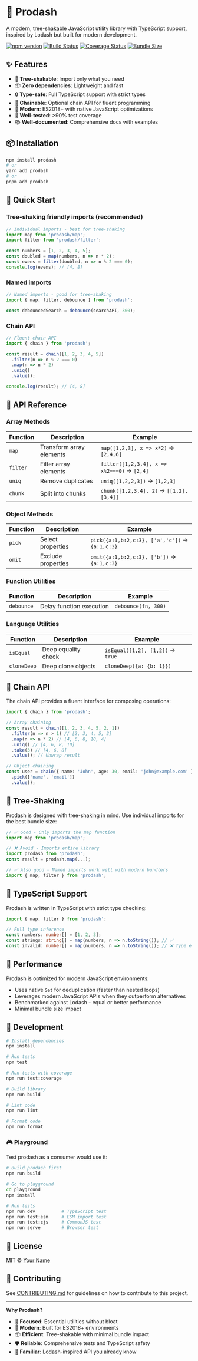 # 🚀 Prodash

A modern, tree-shakable JavaScript utility library with TypeScript support, inspired by Lodash but built for modern development.

[![npm version](https://badge.fury.io/js/prodash.svg)](https://badge.fury.io/js/prodash)
[![Build Status](https://github.com/yourusername/prodash/workflows/CI/badge.svg)](https://github.com/yourusername/prodash/actions)
[![Coverage Status](https://coveralls.io/repos/github/yourusername/prodash/badge.svg?branch=main)](https://coveralls.io/github/yourusername/prodash?branch=main)
[![Bundle Size](https://img.shields.io/bundlephobia/minzip/prodash)](https://bundlephobia.com/package/prodash)

## ✨ Features

- 🌳 **Tree-shakable**: Import only what you need
- 📦 **Zero dependencies**: Lightweight and fast
- 🔒 **Type-safe**: Full TypeScript support with strict types
- 🔗 **Chainable**: Optional chain API for fluent programming
- 🚀 **Modern**: ES2018+ with native JavaScript optimizations
- 🧪 **Well-tested**: >90% test coverage
- 📚 **Well-documented**: Comprehensive docs with examples

## 📦 Installation

```bash
npm install prodash
# or
yarn add prodash
# or
pnpm add prodash
```

## 🚀 Quick Start

### Tree-shaking friendly imports (recommended)

```typescript
// Individual imports - best for tree-shaking
import map from 'prodash/map';
import filter from 'prodash/filter';

const numbers = [1, 2, 3, 4, 5];
const doubled = map(numbers, n => n * 2);
const evens = filter(doubled, n => n % 2 === 0);
console.log(evens); // [4, 8]
```

### Named imports

```typescript
// Named imports - good for tree-shaking
import { map, filter, debounce } from 'prodash';

const debouncedSearch = debounce(searchAPI, 300);
```

### Chain API

```typescript
// Fluent chain API
import { chain } from 'prodash';

const result = chain([1, 2, 3, 4, 5])
  .filter(n => n % 2 === 0)
  .map(n => n * 2)
  .uniq()
  .value();

console.log(result); // [4, 8]
```

## 📖 API Reference

### Array Methods

| Function | Description              | Example                                     |
| -------- | ------------------------ | ------------------------------------------- |
| `map`    | Transform array elements | `map([1,2,3], x => x*2)` → `[2,4,6]`        |
| `filter` | Filter array elements    | `filter([1,2,3,4], x => x%2===0)` → `[2,4]` |
| `uniq`   | Remove duplicates        | `uniq([1,2,2,3])` → `[1,2,3]`               |
| `chunk`  | Split into chunks        | `chunk([1,2,3,4], 2)` → `[[1,2],[3,4]]`     |

### Object Methods

| Function | Description        | Example                                        |
| -------- | ------------------ | ---------------------------------------------- |
| `pick`   | Select properties  | `pick({a:1,b:2,c:3}, ['a','c'])` → `{a:1,c:3}` |
| `omit`   | Exclude properties | `omit({a:1,b:2,c:3}, ['b'])` → `{a:1,c:3}`     |

### Function Utilities

| Function   | Description              | Example             |
| ---------- | ------------------------ | ------------------- |
| `debounce` | Delay function execution | `debounce(fn, 300)` |

### Language Utilities

| Function    | Description         | Example                          |
| ----------- | ------------------- | -------------------------------- |
| `isEqual`   | Deep equality check | `isEqual([1,2], [1,2])` → `true` |
| `cloneDeep` | Deep clone objects  | `cloneDeep({a: {b: 1}})`         |

## 🔗 Chain API

The chain API provides a fluent interface for composing operations:

```typescript
import { chain } from 'prodash';

// Array chaining
const result = chain([1, 2, 3, 4, 5, 2, 1])
  .filter(n => n > 1) // [2, 3, 4, 5, 2]
  .map(n => n * 2) // [4, 6, 8, 10, 4]
  .uniq() // [4, 6, 8, 10]
  .take(3) // [4, 6, 8]
  .value(); // Unwrap result

// Object chaining
const user = chain({ name: 'John', age: 30, email: 'john@example.com' })
  .pick(['name', 'email'])
  .value();
```

## 🌳 Tree-Shaking

Prodash is designed with tree-shaking in mind. Use individual imports for the best bundle size:

```typescript
// ✅ Good - Only imports the map function
import map from 'prodash/map';

// ❌ Avoid - Imports entire library
import prodash from 'prodash';
const result = prodash.map(...);

// ✅ Also good - Named imports work well with modern bundlers
import { map, filter } from 'prodash';
```

## 🔧 TypeScript Support

Prodash is written in TypeScript with strict type checking:

```typescript
import { map, filter } from 'prodash';

// Full type inference
const numbers: number[] = [1, 2, 3];
const strings: string[] = map(numbers, n => n.toString()); // ✅
const invalid: number[] = map(numbers, n => n.toString()); // ❌ Type error
```

## 🚀 Performance

Prodash is optimized for modern JavaScript environments:

- Uses native `Set` for deduplication (faster than nested loops)
- Leverages modern JavaScript APIs when they outperform alternatives
- Benchmarked against Lodash - equal or better performance
- Minimal bundle size impact

## 🧪 Development

```bash
# Install dependencies
npm install

# Run tests
npm test

# Run tests with coverage
npm run test:coverage

# Build library
npm run build

# Lint code
npm run lint

# Format code
npm run format
```

### 🎮 Playground

Test prodash as a consumer would use it:

```bash
# Build prodash first
npm run build

# Go to playground
cd playground
npm install

# Run tests
npm run dev          # TypeScript test
npm run test:esm     # ESM import test
npm run test:cjs     # CommonJS test
npm run serve        # Browser test
```

## 📄 License

MIT © [Your Name](https://github.com/yourusername)

## 🤝 Contributing

See [CONTRIBUTING.md](./CONTRIBUTING.md) for guidelines on how to contribute to this project.

---

**Why Prodash?**

- 🎯 **Focused**: Essential utilities without bloat
- 🔬 **Modern**: Built for ES2018+ environments
- 📦 **Efficient**: Tree-shakable with minimal bundle impact
- 🛡️ **Reliable**: Comprehensive tests and TypeScript safety
- 🔄 **Familiar**: Lodash-inspired API you already know
